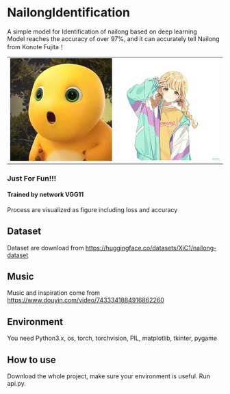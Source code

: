 # NailongIdentification
A simple model for Identification of nailong based on deep learning  
Model reaches the accuracy of over 97%, and it can accurately tell Nailong from Konote Fujita！  
<table>
  <tr>
    <td><img src="pictures/1.jpg" alt="Nailong" width="300"></td>
    <td><img src="pictures/2.jpg" alt="Konote Fujita" width="300"></td>
  </tr>
</table>

### Just For Fun!!!  
#### Trained by network VGG11   
Process are visualized as figure including loss and accuracy  
## Dataset  
Dataset are download from https://huggingface.co/datasets/XiC1/nailong-dataset  
## Music  
Music and inspiration come from https://www.douyin.com/video/7433341884916862260
## Environment  
You need Python3.x, os, torch, torchvision, PIL, matplotlib, tkinter, pygame  
## How to use  
Download the whole project, make sure your environment is useful. Run api.py.  
